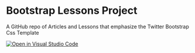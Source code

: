 # Bootstrap Lessons Project

A GitHub repo of Articles and Lessons that emphasize the Twitter Bootstrap Css Template

[![Open in Visual Studio Code](https://open.vscode.dev/badges/open-in-vscode.svg)](https://open.vscode.dev/rwebaz/Bootstrap-Lessons-Project)

